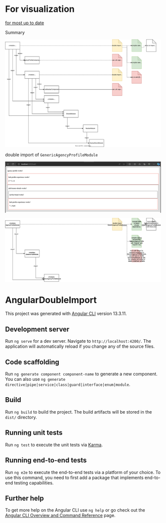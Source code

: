 # For visualization

[for most up to date](https://drive.google.com/file/d/11QSkqCPXR3-UciEJ1aycSnTRiqM57Jmz/view?usp=sharing)

Summary

![Summary](./assets//mereka.io%20-%20Angular%20Library%20-%20navbar-Master.drawio.svg)

double import of `GenericAgencyProfileModule`

![example](./assets/Screenshot%202023-12-01%20at%2013.17.59.png)

![GenericAgencyProfileModule](./assets/mereka.io%20-%20Angular%20Library%20-%20navbar-1.%20GenericAgencyProfileModule.drawio.png)

# AngularDoubleImport

This project was generated with [Angular CLI](https://github.com/angular/angular-cli) version 13.3.11.

## Development server

Run `ng serve` for a dev server. Navigate to `http://localhost:4200/`. The application will automatically reload if you change any of the source files.

## Code scaffolding

Run `ng generate component component-name` to generate a new component. You can also use `ng generate directive|pipe|service|class|guard|interface|enum|module`.

## Build

Run `ng build` to build the project. The build artifacts will be stored in the `dist/` directory.

## Running unit tests

Run `ng test` to execute the unit tests via [Karma](https://karma-runner.github.io).

## Running end-to-end tests

Run `ng e2e` to execute the end-to-end tests via a platform of your choice. To use this command, you need to first add a package that implements end-to-end testing capabilities.

## Further help

To get more help on the Angular CLI use `ng help` or go check out the [Angular CLI Overview and Command Reference](https://angular.io/cli) page.
